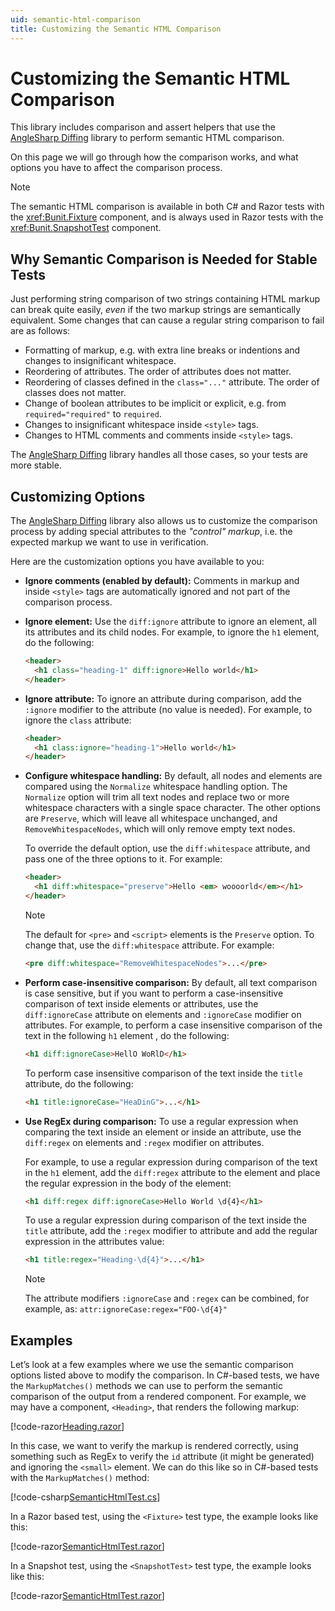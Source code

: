 ```yaml
---
uid: semantic-html-comparison
title: Customizing the Semantic HTML Comparison
---
```


# Customizing the Semantic HTML Comparison

This library includes comparison and assert helpers that use the [AngleSharp Diffing](https://github.com/AngleSharp/AngleSharp.Diffing/) library to perform semantic HTML comparison.

On this page we will go through how the comparison works, and what options you have to affect the comparison process.

> [!NOTE]
> The semantic HTML comparison is available in both C# and Razor tests with the <xref:Bunit.Fixture> component, and is always used in Razor tests with the <xref:Bunit.SnapshotTest> component.

## Why Semantic Comparison is Needed for Stable Tests

Just performing string comparison of two strings containing HTML markup can break quite easily, _even_ if the two markup strings are semantically equivalent. Some changes that can cause a regular string comparison to fail are as follows:

- Formatting of markup, e.g. with extra line breaks or indentions and changes to insignificant whitespace.
- Reordering of attributes. The order of attributes does not matter.
- Reordering of classes defined in the `class="..."` attribute. The order of classes does not matter.
- Change of boolean attributes  to be implicit or explicit, e.g. from `required="required"` to `required`.
- Changes to insignificant whitespace inside `<style>` tags.
- Changes to HTML comments and comments inside `<style>` tags.

The [AngleSharp Diffing](https://github.com/AngleSharp/AngleSharp.Diffing/) library handles all those cases, so your tests are more stable.

## Customizing Options

The [AngleSharp Diffing](https://github.com/AngleSharp/AngleSharp.Diffing/) library also allows us to customize the comparison process by adding special attributes to the _"control" markup_, i.e. the expected markup we want to use in verification.

Here are the customization options you have available to you:

- **Ignore comments (enabled by default):** Comments in markup and inside `<style>` tags are automatically ignored and not part of the comparison process.

- **Ignore element:** Use the `diff:ignore` attribute to ignore an element, all its attributes and its child nodes. For example, to ignore the `h1` element, do the following:

  ```html
  <header>
    <h1 class="heading-1" diff:ignore>Hello world</h1>
  </header>
  ```

- **Ignore attribute:** To ignore an attribute during comparison, add the `:ignore` modifier to the attribute (no value is needed). For example, to ignore the `class` attribute:

  ```html
  <header>
    <h1 class:ignore="heading-1">Hello world</h1>
  </header>
  ```

- **Configure whitespace handling:** By default, all nodes and elements are compared using the `Normalize` whitespace handling option. The `Normalize` option will trim all text nodes and replace two or more whitespace characters with a single space character. The other options are `Preserve`, which will leave all whitespace unchanged, and `RemoveWhitespaceNodes`, which will only remove empty text nodes.

  To override the default option, use the `diff:whitespace` attribute, and pass one of the three options to it. For example:

  ```html
  <header>
    <h1 diff:whitespace="preserve">Hello <em> woooorld</em></h1>
  </header>
  ```

  > [!NOTE]
  > The default for `<pre>` and `<script>` elements is the `Preserve` option. To change that, use the `diff:whitespace` attribute. For example:

  ```html
  <pre diff:whitespace="RemoveWhitespaceNodes">...</pre>
  ```

- **Perform case-insensitive comparison:** By default, all text comparison is case sensitive, but if you want to perform a case-insensitive comparison of text inside elements or attributes, use the `diff:ignoreCase` attribute on elements and `:ignoreCase` modifier on attributes. For example, to perform a case insensitive comparison of the text in the following `h1` element , do the following:

  ```html
  <h1 diff:ignoreCase>HellO WoRlD</h1>
  ```

  To perform case insensitive comparison of the text inside the `title` attribute, do the following:

  ```html
  <h1 title:ignoreCase="HeaDinG">...</h1>
  ```

- **Use RegEx during comparison:** To use a regular expression when comparing the text inside an element or inside an attribute, use the `diff:regex` on elements and `:regex` modifier on attributes.

  For example, to use a regular expression during comparison of the text in the `h1` element, add the `diff:regex` attribute to the element and place the regular expression in the body of the element:

  ```html
  <h1 diff:regex diff:ignoreCase>Hello World \d{4}</h1>
  ```

  To use a regular expression during comparison of the text inside the `title` attribute, add the `:regex` modifier to attribute and add the regular expression in the attributes value:

  ```html
  <h1 title:regex="Heading-\d{4}">...</h1>
  ```

  > [!NOTE] 
  > The attribute modifiers `:ignoreCase` and `:regex` can be combined, for example, as: `attr:ignoreCase:regex="FOO-\d{4}"`

## Examples

Let’s look at a few examples where we use the semantic comparison options listed above to modify the comparison. In C#-based tests, we have the `MarkupMatches()` methods we can use to perform the semantic comparison of the output from a rendered component. For example, we may have a component, `<Heading>`, that renders the following markup:

[!code-razor[Heading.razor](../../../samples/components/Heading.razor)]   

In this case, we want to verify the markup is rendered correctly, using something such as RegEx to verify the `id` attribute (it might be generated) and ignoring the `<small>` element. We can do this like so in C#-based tests with the `MarkupMatches()` method:

[!code-csharp[SemanticHtmlTest.cs](../../../samples/tests/xunit/SemanticHtmlTest.cs#L16-L29)]

In a Razor based test, using the `<Fixture>` test type, the example looks like this:

[!code-razor[SemanticHtmlTest.razor](../../../samples/tests/razor/SemanticHtmlTest.razor#L3-L30)]

In a Snapshot test, using the `<SnapshotTest>` test type, the example looks like this:

[!code-razor[SemanticHtmlTest.razor](../../../samples/tests/razor/SemanticHtmlTest.razor#L32-L42)]
<!--stackedit_data:
eyJoaXN0b3J5IjpbMTc0Nzk1NzUwNCwtMTg3ODk4OTM4N119
-->